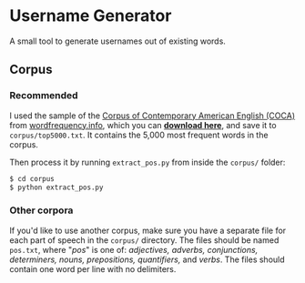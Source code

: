 # Username Generator

A small tool to generate usernames out of existing words.

## Corpus

### Recommended

I used the sample of the [Corpus of Contemporary American English (COCA)](https://corpus.byu.edu/coca/) from [wordfrequency.info](https://wordfrequency.info),
which you can [**download here**](https://wordfrequency.info/free.asp), and save it to `corpus/top5000.txt`. It contains the 5,000 most frequent words in the
corpus.

Then process it by running `extract_pos.py` from inside the `corpus/` folder:

```sh
$ cd corpus
$ python extract_pos.py
```

### Other corpora

If you'd like to use another corpus, make sure you have a separate file for each part of speech in the `corpus/` directory. The files should be named
`pos.txt`, where "*pos*" is one of: *adjectives, adverbs, conjunctions, determiners, nouns, prepositions, quantifiers,* and *verbs*. The files should contain
one word per line with no delimiters.
